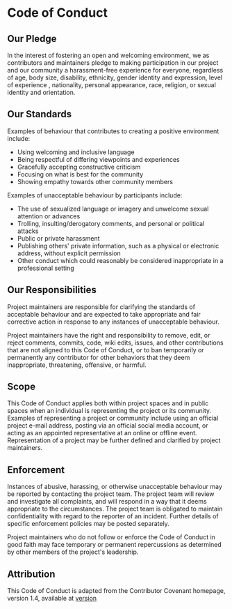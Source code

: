 <!--
#  ____  __  __ ____  __  __ ____
# |  _ \|  \/  |___ \|  \/  |  _ \
# | |_) | |\/| | __) | |\/| | | | |
# |  __/| |  | |/ __/| |  | | |_| |
# |_|   |_|  |_|_____|_|  |_|____/
#
# PM2MD
#
# https://pm2md.io/
#
# Copyright (c) Sebastien Rousseau 2022. All rights reserved
# Licensed under the MIT license
#
-->
# Code of Conduct

## Our Pledge

In the interest of fostering an open and welcoming environment, we as
contributors and maintainers pledge to making participation in our project and
our community a harassment-free experience for everyone, regardless of age, body
size, disability, ethnicity, gender identity and expression, level of experience
, nationality, personal appearance, race, religion, or sexual identity and
orientation.

## Our Standards

Examples of behaviour that contributes to creating a positive environment
include:

-   Using welcoming and inclusive language
-   Being respectful of differing viewpoints and experiences
-   Gracefully accepting constructive criticism
-   Focusing on what is best for the community
-   Showing empathy towards other community members

Examples of unacceptable behaviour by participants include:

-   The use of sexualized language or imagery and unwelcome sexual attention
or advances
-   Trolling, insulting/derogatory comments, and personal or political attacks
-   Public or private harassment
-   Publishing others' private information, such as a physical or electronic
address, without explicit permission
-   Other conduct which could reasonably be considered inappropriate in a
professional setting

## Our Responsibilities

Project maintainers are responsible for clarifying the standards of acceptable
behaviour and are expected to take appropriate and fair corrective action in
response to any instances of unacceptable behaviour.

Project maintainers have the right and responsibility to remove, edit, or reject
comments, commits, code, wiki edits, issues, and other contributions that are
not aligned to this Code of Conduct, or to ban temporarily or permanently any
contributor for other behaviors that they deem inappropriate, threatening,
offensive, or harmful.

## Scope

This Code of Conduct applies both within project spaces and in public spaces
when an individual is representing the project or its community. Examples of
representing a project or community include using an official project e-mail
address, posting via an official social media account, or acting as an appointed
representative at an online or offline event. Representation of a project may be
further defined and clarified by project maintainers.

## Enforcement

Instances of abusive, harassing, or otherwise unacceptable behaviour may be
reported by contacting the project team. The project team will review and
investigate all complaints, and will respond in a way that it deems appropriate
to the circumstances. The project team is obligated to maintain confidentiality
with regard to the reporter of an incident. Further details of specific
enforcement policies may be posted separately.

Project maintainers who do not follow or enforce the Code of Conduct in good
faith may face temporary or permanent repercussions as determined by other
members of the project's leadership.

## Attribution

This Code of Conduct is adapted from the Contributor Covenant homepage,
version 1.4, available at [version](http://contributor-covenant.org/version/1/4)
